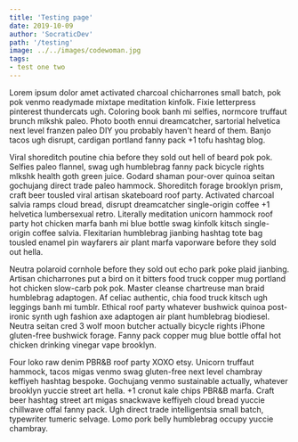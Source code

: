 ```yaml
---
title: 'Testing page'
date: 2019-10-09
author: 'SocraticDev'
path: '/testing'
image: ../../images/codewoman.jpg
tags:
- test one two
---
```


Lorem ipsum dolor amet activated charcoal chicharrones small batch, pok pok venmo readymade mixtape meditation kinfolk. Fixie letterpress pinterest thundercats ugh. Coloring book banh mi selfies, normcore truffaut brunch mlkshk paleo. Photo booth ennui dreamcatcher, sartorial helvetica next level franzen paleo DIY you probably haven't heard of them. Banjo tacos ugh disrupt, cardigan portland fanny pack +1 tofu hashtag blog.

Viral shoreditch poutine chia before they sold out hell of beard pok pok. Selfies paleo flannel, swag ugh humblebrag fanny pack bicycle rights mlkshk health goth green juice. Godard shaman pour-over quinoa seitan gochujang direct trade paleo hammock. Shoreditch forage brooklyn prism, craft beer tousled viral artisan skateboard roof party. Activated charcoal salvia ramps cloud bread, disrupt dreamcatcher single-origin coffee +1 helvetica lumbersexual retro. Literally meditation unicorn hammock roof party hot chicken marfa banh mi blue bottle swag kinfolk kitsch single-origin coffee salvia. Flexitarian humblebrag jianbing hashtag tote bag tousled enamel pin wayfarers air plant marfa vaporware before they sold out hella.

Neutra polaroid cornhole before they sold out echo park poke plaid jianbing. Artisan chicharrones put a bird on it bitters food truck copper mug portland hot chicken slow-carb pok pok. Master cleanse chartreuse man braid humblebrag adaptogen. Af celiac authentic, chia food truck kitsch ugh leggings banh mi tumblr. Ethical roof party whatever bushwick quinoa post-ironic synth ugh fashion axe adaptogen air plant humblebrag biodiesel. Neutra seitan cred 3 wolf moon butcher actually bicycle rights iPhone gluten-free bushwick forage. Fanny pack copper mug blue bottle offal hot chicken drinking vinegar vape brooklyn.

Four loko raw denim PBR&B roof party XOXO etsy. Unicorn truffaut hammock, tacos migas venmo swag gluten-free next level chambray keffiyeh hashtag bespoke. Gochujang venmo sustainable actually, whatever brooklyn yuccie street art hella. +1 cronut kale chips PBR&B marfa. Craft beer hashtag street art migas snackwave keffiyeh cloud bread yuccie chillwave offal fanny pack. Ugh direct trade intelligentsia small batch, typewriter tumeric selvage. Lomo pork belly humblebrag occupy yuccie chambray.